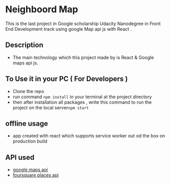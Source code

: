 # Neighboord Map

This is the last project in Google scholarship Udacity Nanodegree in Front End Development track using google Map api js with React .

## Description

- The main technology which this project made by is React & Google maps api js.

## To Use it in your PC ( For Developers )

- Clone the repo
- run command `npm install` in your terminal at the project directory
- then after installation all packages , write this command to run the project on the local server`npm start`

## offline usage

- app created with react which supports service worker out od the box on production build

## API used

- [google maps api](https://developers.google.com/maps/documentation/javascript/tutorial)
- [foursquare places api](https://foursquare.com/developers/explore)

